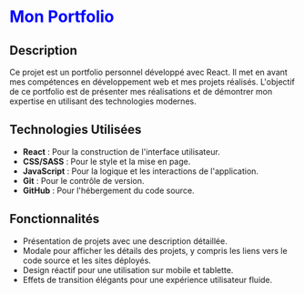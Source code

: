<h1 style="color: blue;">Mon Portfolio</h1>

## Description

Ce projet est un portfolio personnel développé avec React. Il met en avant mes compétences en développement web et mes projets réalisés. L'objectif de ce portfolio est de présenter mes réalisations et de démontrer mon expertise en utilisant des technologies modernes.

## Technologies Utilisées

- **React** : Pour la construction de l'interface utilisateur.
- **CSS/SASS** : Pour le style et la mise en page.
- **JavaScript** : Pour la logique et les interactions de l'application.
- **Git** : Pour le contrôle de version.
- **GitHub** : Pour l'hébergement du code source.

## Fonctionnalités

- Présentation de projets avec une description détaillée.
- Modale pour afficher les détails des projets, y compris les liens vers le code source et les sites déployés.
- Design réactif pour une utilisation sur mobile et tablette.
- Effets de transition élégants pour une expérience utilisateur fluide.

